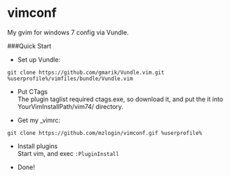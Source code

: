 vimconf
=======

My gvim for windows 7 config via Vundle.


###Quick Start

* Set up Vundle:

```
git clone https://github.com/gmarik/Vundle.vim.git %userprofile%/vimfiles/bundle/Vundle.vim
```

* Put CTags  
The plugin taglist required ctags.exe, so download it, and put the it into YourVimInstallPath/vim74/ directory.

* Get my _vimrc:

```
git clone https://github.com/mzlogin/vimconf.gif %userprofile%
```

* Install plugins  
Start vim, and exec `:PluginInstall`

* Done!
